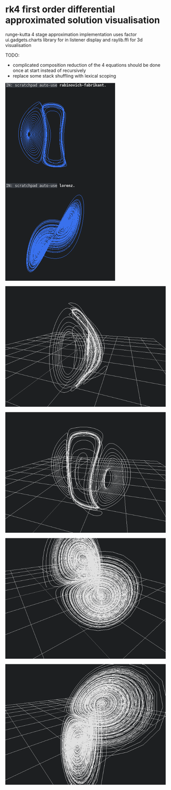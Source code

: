 # rk4 first order differential approximated solution visualisation

runge-kutta 4 stage approximation implementation
uses factor ui.gadgets.charts library for in listener display and raylib.ffi for 3d visualisation

TODO:
- complicated composition reduction of the 4 equations should be done once at start instead of recursively
- replace some stack shuffling with lexical scoping

![gadget-differential](./img/gadget-lorenz-rabinovich-fabrikant.png)

![3d-duffing](./img/3d-rabinovich-fabrikant.png)

![3d-duffing-2](./img/3d-rabinovich-fabrikant-2.png)

![3d-lorenz](./img/3d-lorenz.png)

![3d-lorenz-2](./img/3d-lorenz-2.png)


